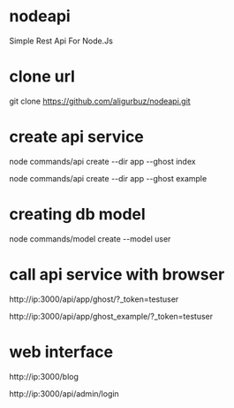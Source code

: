 # nodeapi
Simple Rest Api For Node.Js

# clone url
git clone https://github.com/aligurbuz/nodeapi.git

# create api service
node commands/api create --dir app --ghost index

node commands/api create --dir app --ghost example

# creating db model
node commands/model create --model user

# call api service with browser
http://ip:3000/api/app/ghost/?_token=testuser

http://ip:3000/api/app/ghost_example/?_token=testuser

# web interface
http://ip:3000/blog

http://ip:3000/api/admin/login
